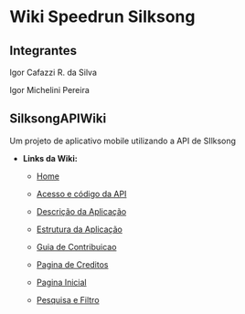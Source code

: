# Wiki Speedrun Silksong

## Integrantes

Igor Cafazzi R. da Silva

Igor Michelini Pereira


## SilksongAPIWiki
Um projeto de aplicativo mobile utilizando a API de SIlksong

* **Links da Wiki:**

  - [Home](https://github.com/MicheliniDev/SilksongAPIWiki/wiki)
  
  - [Acesso e código da API](https://github.com/MicheliniDev/SilksongAPIWiki/wiki/Acesso-e-c%C3%B3digo-da-API)

  - [Descrição da Aplicação](https://github.com/MicheliniDev/SilksongAPIWiki/wiki/Descri%C3%A7%C3%A3o-da-Aplica%C3%A7%C3%A3o)
    
  - [Estrutura da Aplicação](https://github.com/MicheliniDev/SilksongAPIWiki/wiki/Estrutura-da-Aplica%C3%A7%C3%A3o)
 
  - [Guia de Contribuicao](https://github.com/MicheliniDev/SilksongAPIWiki/wiki/Guia-de-Contribuicao)
 
  - [Pagina de Creditos](https://github.com/MicheliniDev/SilksongAPIWiki/wiki/Pagina-de-Creditos)
    
  - [Pagina Inicial](https://github.com/MicheliniDev/SilksongAPIWiki/wiki/Pagina-Inicial)
 
  - [Pesquisa e Filtro](https://github.com/MicheliniDev/SilksongAPIWiki/wiki/Pesquisa-e-Filtro)



